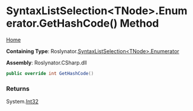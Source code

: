 # SyntaxListSelection\<TNode>\.Enumerator\.GetHashCode\(\) Method

[Home](../../../../README.md)

**Containing Type**: Roslynator\.[SyntaxListSelection\<TNode>.Enumerator](../README.md)

**Assembly**: Roslynator\.CSharp\.dll

```csharp
public override int GetHashCode()
```

### Returns

System\.[Int32](https://docs.microsoft.com/en-us/dotnet/api/system.int32)

